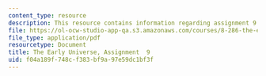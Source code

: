 ```yaml
---
content_type: resource
description: This resource contains information regarding assignment 9.
file: https://ol-ocw-studio-app-qa.s3.amazonaws.com/courses/8-286-the-early-universe-fall-2013/f04a189f748cf383bf9a97e59dc1bf3f_MIT8_286F13_ps9.pdf
file_type: application/pdf
resourcetype: Document
title: The Early Universe, Assignment  9
uid: f04a189f-748c-f383-bf9a-97e59dc1bf3f
---
```


